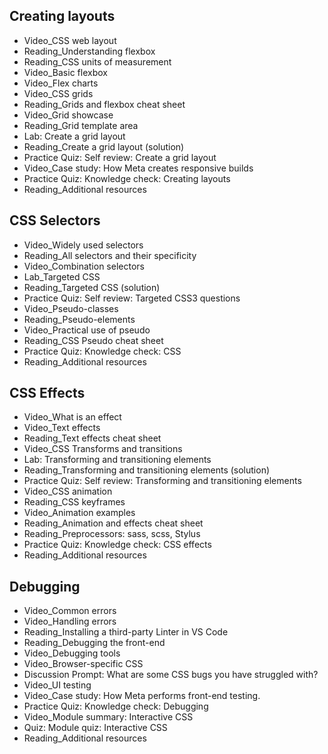 ## Creating layouts

- Video_CSS web layout
- Reading_Understanding flexbox
- Reading_CSS units of measurement
- Video_Basic flexbox
- Video_Flex charts
- Video_CSS grids
- Reading_Grids and flexbox cheat sheet
- Video_Grid showcase
- Reading_Grid template area
- Lab: Create a grid layout
- Reading_Create a grid layout (solution)
- Practice Quiz: Self review: Create a grid layout
- Video_Case study: How Meta creates responsive builds
- Practice Quiz: Knowledge check: Creating layouts
- Reading_Additional resources

## CSS Selectors

- Video_Widely used selectors
- Reading_All selectors and their specificity
- Video_Combination selectors
- Lab_Targeted CSS
- Reading_Targeted CSS (solution)
- Practice Quiz: Self review: Targeted CSS3 questions
- Video_Pseudo-classes
- Reading_Pseudo-elements
- Video_Practical use of pseudo
- Reading_CSS Pseudo cheat sheet
- Practice Quiz: Knowledge check: CSS
- Reading_Additional resources

## CSS Effects

- Video_What is an effect
- Video_Text effects
- Reading_Text effects cheat sheet
- Video_CSS Transforms and transitions
- Lab: Transforming and transitioning elements
- Reading_Transforming and transitioning elements (solution)
- Practice Quiz: Self review: Transforming and transitioning elements
- Video_CSS animation
- Reading_CSS keyframes
- Video_Animation examples
- Reading_Animation and effects cheat sheet
- Reading_Preprocessors: sass, scss, Stylus
- Practice Quiz: Knowledge check: CSS effects
- Reading_Additional resources

## Debugging

- Video_Common errors
- Video_Handling errors
- Reading_Installing a third-party Linter in VS Code
- Reading_Debugging the front-end
- Video_Debugging tools
- Video_Browser-specific CSS
- Discussion Prompt: What are some CSS bugs you have struggled with?
- Video_UI testing
- Video_Case study: How Meta performs front-end testing.
- Practice Quiz: Knowledge check: Debugging
- Video_Module summary: Interactive CSS
- Quiz: Module quiz: Interactive CSS
- Reading_Additional resources